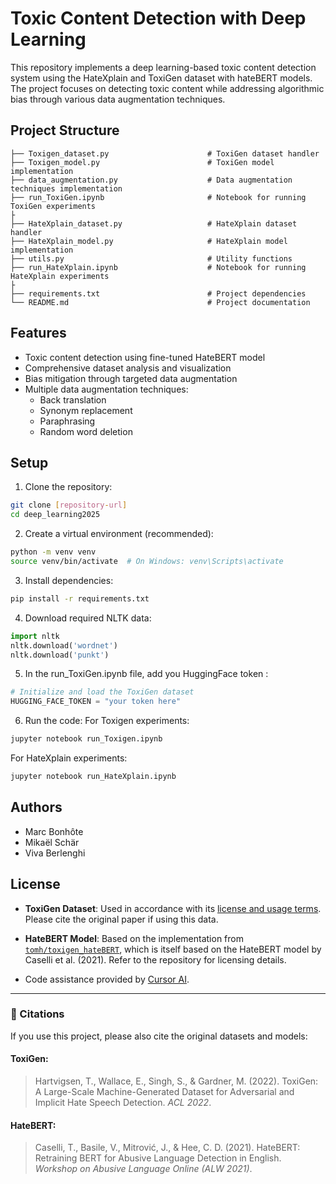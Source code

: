 # Toxic Content Detection with Deep Learning

This repository implements a deep learning-based toxic content detection system using the HateXplain and ToxiGen dataset with hateBERT models. The project focuses on detecting toxic content while addressing algorithmic bias through various data augmentation techniques.

## Project Structure

```
├── Toxigen_dataset.py                      # ToxiGen dataset handler
├── Toxigen_model.py                        # ToxiGen model implementation
├── data_augmentation.py                    # Data augmentation techniques implementation
├── run_ToxiGen.ipynb                       # Notebook for running ToxiGen experiments
├
├── HateXplain_dataset.py                   # HateXplain dataset handler
├── HateXplain_model.py                     # HateXplain model implementation
├── utils.py                                # Utility functions             
├── run_HateXplain.ipynb                    # Notebook for running HateXplain experiments
├
├── requirements.txt                        # Project dependencies
└── README.md                               # Project documentation
```

## Features

- Toxic content detection using fine-tuned HateBERT model
- Comprehensive dataset analysis and visualization
- Bias mitigation through targeted data augmentation
- Multiple data augmentation techniques:
  - Back translation
  - Synonym replacement
  - Paraphrasing
  - Random word deletion

## Setup

1. Clone the repository:
```bash
git clone [repository-url]
cd deep_learning2025
```

2. Create a virtual environment (recommended):
```bash
python -m venv venv
source venv/bin/activate  # On Windows: venv\Scripts\activate
```

3. Install dependencies:
```bash
pip install -r requirements.txt
```

4. Download required NLTK data:
```python
import nltk
nltk.download('wordnet')
nltk.download('punkt')
```
5. In the run_ToxiGen.ipynb file, add you HuggingFace token :
```python
# Initialize and load the ToxiGen dataset
HUGGING_FACE_TOKEN = "your token here"
```

6. Run the code:
For Toxigen experiments:
```bash
jupyter notebook run_Toxigen.ipynb
```
For HateXplain experiments:
```bash
jupyter notebook run_HateXplain.ipynb
```
## Authors

- Marc Bonhôte
- Mikaël Schär
- Viva Berlenghi

## License

- **ToxiGen Dataset**: Used in accordance with its [license and usage terms](https://github.com/microsoft/ToxiGen#license). Please cite the original paper if using this data.

- **HateBERT Model**: Based on the implementation from [`tomh/toxigen_hateBERT`](https://github.com/tomh/toxigen_hateBERT), which is itself based on the HateBERT model by Caselli et al. (2021). Refer to the repository for licensing details.

- Code assistance provided by [Cursor AI](https://www.cursor.sh).
---

### 🔖 Citations

If you use this project, please also cite the original datasets and models:

#### ToxiGen:
> Hartvigsen, T., Wallace, E., Singh, S., & Gardner, M. (2022). ToxiGen: A Large-Scale Machine-Generated Dataset for Adversarial and Implicit Hate Speech Detection. *ACL 2022*.

#### HateBERT:
> Caselli, T., Basile, V., Mitrović, J., & Hee, C. D. (2021). HateBERT: Retraining BERT for Abusive Language Detection in English. *Workshop on Abusive Language Online (ALW 2021)*.
